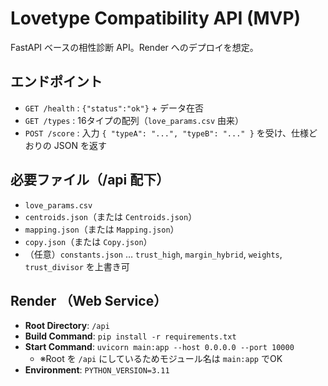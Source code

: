 # Lovetype Compatibility API (MVP)

FastAPI ベースの相性診断 API。Render へのデプロイを想定。

## エンドポイント
- `GET /health` : `{"status":"ok"}` + データ在否
- `GET /types` : 16タイプの配列（`love_params.csv` 由来）
- `POST /score` : 入力 `{ "typeA": "...", "typeB": "..." }` を受け、仕様どおりの JSON を返す

## 必要ファイル（/api 配下）
- `love_params.csv`
- `centroids.json`（または `Centroids.json`）
- `mapping.json`（または `Mapping.json`）
- `copy.json`（または `Copy.json`）
- （任意）`constants.json` … `trust_high`, `margin_hybrid`, `weights`, `trust_divisor` を上書き可

## Render （Web Service）
- **Root Directory**: `/api`
- **Build Command**: `pip install -r requirements.txt`
- **Start Command**: `uvicorn main:app --host 0.0.0.0 --port 10000`
  - ※Root を `/api` にしているためモジュール名は `main:app` でOK
- **Environment**: `PYTHON_VERSION=3.11`
